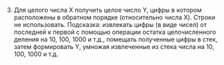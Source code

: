 3. Для целого числа X получить целое число Y, цифры в котором расположены в обратном 
порядке (относительно числа X). Строки не использовать.
Подсказка: извлекать цифры (в виде чисел) от последней к первой с помощью операции 
остатка целочисленного деления на 10, 100, 1000 и т.д., помещать полученные цифры в 
стек, затем формировать Y, умножая извлеченные из стека числа на 10, 100, 1000 и т.д.
